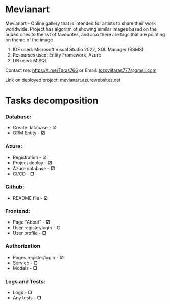 # Mevianart

Mevianart - Online gallery that is intended for artists to share their work worldwide. Project has algoritm of showing similar images based on the added ones to the list of favourites, and also there are tags that are pointing on theme of the image 

1) IDE used: Microsoft Visual Studio 2022, SQL Manager (SSMS)
2) Resourses used: Entity Framework, Azure
3) DB used: M SQL

Contact me: https://t.me/Taras766
or Email: lozoviitaras777@gmail.com

Link on deployed project: mevianart.azurewebsites.net

# Tasks decomposition

### Database:

* Create database - **☑**
* ORM Entity - **☑**

### Azure:

* Registration - **☑**
* Project deploy - **☑**
* Azure database - **☑**
* CI/CD - **▢**

### Github:

* README file - **☑**

### Frontend:
* Page "About" - **☑**
* User register/login - **▢**
* User profile - **▢**

### Authorization

* Pages register/login - **☑**
* Service - **▢**
* Models - **▢**

### Logs and Tests:

* Logs - **▢**
* Any tests - **▢**

